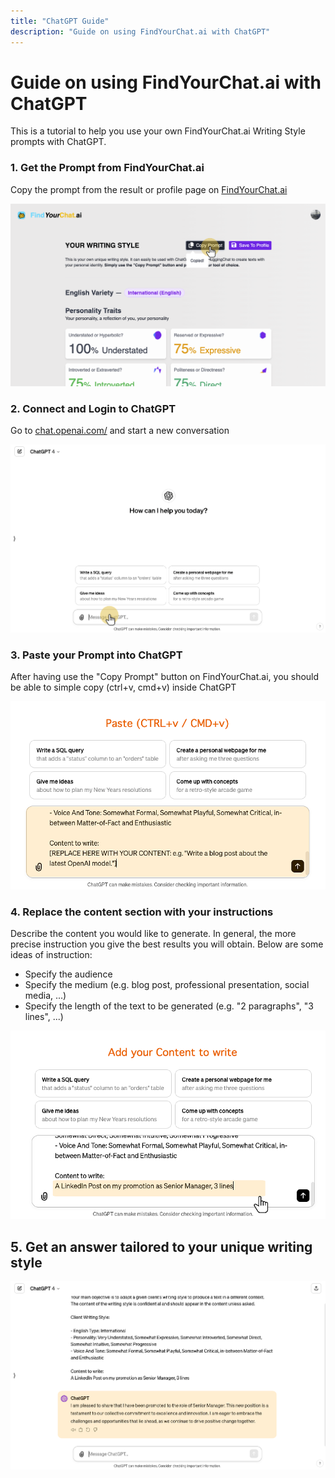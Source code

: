 ```yaml
---
title: "ChatGPT Guide"
description: "Guide on using FindYourChat.ai with ChatGPT"
---
```


# Guide on using FindYourChat.ai with ChatGPT

This is a tutorial to help you use your own FindYourChat.ai Writing Style prompts with ChatGPT.

### 1. Get the Prompt from FindYourChat.ai

Copy the prompt from the result or profile page on [FindYourChat.ai](https://www.findyourchat.ai/)

![Get the Prompt from FindYourChat.ai](../../assets/guides/chatgpt-step1.png)

### 2. Connect and Login to ChatGPT

Go to [chat.openai.com/](https://chat.openai.com/) and start a new conversation

![Login to ChatGPT](../../assets/guides/chatgpt-step2.png)

### 3. Paste your Prompt into ChatGPT

After having use the "Copy Prompt" button on FindYourChat.ai, you should be able to simple copy (ctrl+v, cmd+v) inside ChatGPT

![Paste your Prompt into ChatGPT](../../assets/guides/chatgpt-step3.png)

### 4. Replace the content section with your instructions

Describe the content you would like to generate. In general, the more precise instruction you give the best results you will obtain. Below are some ideas of instruction:

- Specify the audience
- Specify the medium (e.g. blog post, professional presentation, social media, ...)
- Specify the length of the text to be generated (e.g. "2 paragraphs", "3 lines", ...)

![Replace the content section with your instructions](../../assets/guides/chatgpt-step4.png)

## 5. Get an answer tailored to your unique writing style

![Get an answer tailored to your unique writing style](../../assets/guides/chatgpt-step5.png)
